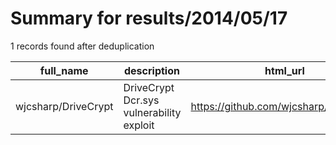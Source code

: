 
# Summary for results/2014/05/17
    
1 records found after deduplication

| full_name | description | html_url | matched_list | matched_count | pushed_at | size | stargazers_count | language | forks_count |
|---------------------|------------------------------------------|----------------------------------------|----------------|-----------------|---------------------------|--------|--------------------|------------|---------------|
| wjcsharp/DriveCrypt | DriveCrypt Dcr.sys vulnerability exploit | https://github.com/wjcsharp/DriveCrypt | ['exploit'] | 1 | 2014-05-17 15:45:54+00:00 | 488 | 1 | C | 57 |
